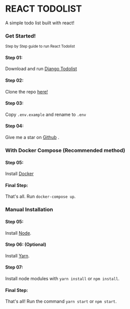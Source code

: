 # REACT TODOLIST

A simple todo list built with react!

### Get Started!

<small>Step by Step guide to run React Todolist</small>

#### Step 01:

Download and run [Django Todolist](https://github.com/AleejandroReyna/django-todolist)

#### Step 02:

Clone the repo [here!](https://github.com/AleejandroReyna/react-todolist)

#### Step 03:

Copy `.env.example` and rename to `.env`

#### Step 04:

Give me a star on [Github](https://github.com/AleejandroReyna/react-todolist) .

### With Docker Compose (Recommended method)

#### Step 05:

Install [Docker](https://docs.docker.com/engine/install/)

#### Final Step:

That's all. Run `docker-compose up`.

### Manual Installation

#### Step 05:

Install [Node](https://nodejs.org/en/).

#### Step 06: (Optional)

Install [Yarn](https://yarnpkg.com/).

#### Step 07:

Install node modules with `yarn install` or `npm install`.

#### Final Step:

That's all! Run the command `yarn start` or `npm start`.